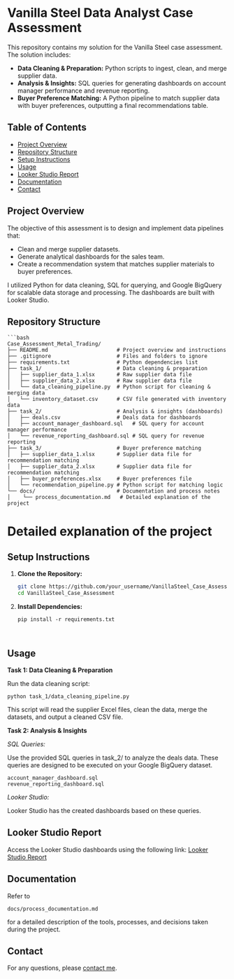 # Vanilla Steel Data Analyst Case Assessment

This repository contains my solution for the Vanilla Steel case assessment. The solution includes:

- **Data Cleaning & Preparation:** Python scripts to ingest, clean, and merge supplier data.
- **Analysis & Insights:** SQL queries for generating dashboards on account manager performance and revenue reporting.
- **Buyer Preference Matching:** A Python pipeline to match supplier data with buyer preferences, outputting a final recommendations table.

## Table of Contents

- [Project Overview](#project-overview)
- [Repository Structure](#repository-structure)
- [Setup Instructions](#setup-instructions)
- [Usage](#usage)
- [Looker Studio Report](#looker-studio-report)
- [Documentation](#documentation)
- [Contact](#contact)

## Project Overview

The objective of this assessment is to design and implement data pipelines that:
- Clean and merge supplier datasets.
- Generate analytical dashboards for the sales team.
- Create a recommendation system that matches supplier materials to buyer preferences.

I utilized Python for data cleaning, SQL for querying, and Google BigQuery for scalable data storage and processing. The dashboards are built with Looker Studio.

## Repository Structure

    ```bash
    Case_Assessment_Metal_Trading/
    ├── README.md                      # Project overview and instructions
    ├── .gitignore                     # Files and folders to ignore
    ├── requirements.txt               # Python dependencies list
    ├── task_1/                        # Data cleaning & preparation
    │   ├── supplier_data_1.xlsx       # Raw supplier data file
    │   ├── supplier_data_2.xlsx       # Raw supplier data file
    │   └── data_cleaning_pipeline.py  # Python script for cleaning & merging data
    │   └── inventory_dataset.csv      # CSV file generated with inventory data
    ├── task_2/                        # Analysis & insights (dashboards)
    │   ├── deals.csv                  # Deals data for dashboards
    │   ├── account_manager_dashboard.sql   # SQL query for account manager performance
    │   └── revenue_reporting_dashboard.sql # SQL query for revenue reporting
    ├── task_3/                        # Buyer preference matching
    │   ├── supplier_data_1.xlsx       # Supplier data file for recommendation matching
    │   ├── supplier_data_2.xlsx       # Supplier data file for recommendation matching
    │   ├── buyer_preferences.xlsx     # Buyer preferences file
    │   └── recommendation_pipeline.py # Python script for matching logic
    └── docs/                          # Documentation and process notes
    │    └── process_documentation.md   # Detailed explanation of the project
    


# Detailed explanation of the project

## Setup Instructions

1. **Clone the Repository:**
   ```bash
   git clone https://github.com/your_username/VanillaSteel_Case_Assessment.git
   cd VanillaSteel_Case_Assessment

2. **Install Dependencies:**
    ```
    pip install -r requirements.txt



## Usage


**Task 1: Data Cleaning & Preparation**

Run the data cleaning script:

    python task_1/data_cleaning_pipeline.py

This script will read the supplier Excel files, clean the data, merge the datasets, and output a cleaned CSV file.

**Task 2: Analysis & Insights**

*SQL Queries:*

Use the provided SQL queries in task_2/ to analyze the deals data. These queries are designed to be executed on your Google BigQuery dataset.

    account_manager_dashboard.sql
    revenue_reporting_dashboard.sql

*Looker Studio:*

Looker Studio has the created dashboards based on these queries.


## Looker Studio Report

Access the Looker Studio dashboards using the following link: [Looker Studio Report](https://lookerstudio.google.com/reporting/ce6e43c2-e790-4ea9-a8b4-0c51453b9828)


## Documentation


Refer to

    docs/process_documentation.md
for a detailed description of the tools, processes, and decisions taken during the project.

## Contact


For any questions, please [contact me](mailto:sourav.raihan31@gmail.com).